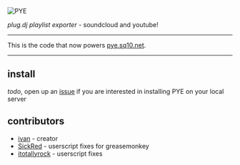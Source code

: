 ![PYE](https://raw.githubusercontent.com/SEAPUNK/PYE/master/src/s/img/pye.png)

*plug.dj playlist exporter* - soundcloud and youtube!

---

This is the code that now powers [pye.sq10.net](http://pye.sq10.net).

---

install
---

*todo*, open up an [issue](https://github.com/SEAPUNK/PYE/issues/new) if you are interested in installing PYE on your local server

contributors
---

* [ivan](https://ivan.moe/) - creator
* [SickRed](https://github.com/SickRed) - userscript fixes for greasemonkey
* [itotallyrock](https://github.com/itotallyrock) - userscript fixes
